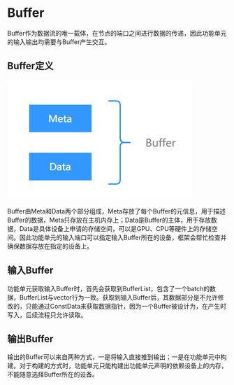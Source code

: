 # Buffer

Buffer作为数据流的唯一载体，在节点的端口之间进行数据的传递，因此功能单元的输入输出均需要与Buffer产生交互。

## Buffer定义

![buffer alt rect_w_400](../assets/images/figure/conception-feature/conception/buffer_construct.png)

Buffer由Meta和Data两个部分组成，Meta存放了每个Buffer的元信息，用于描述Buffer的数据，Meta只存放在主机内存上；Data是Buffer的主体，用于存放数据，Data是具体设备上申请的存储空间，可以是GPU、CPU等硬件上的存储空间。因此功能单元的输入端口可以指定输入Buffer所在的设备，框架会帮忙检查并确保数据存放在指定的设备上。

## 输入Buffer

功能单元获取输入Buffer时，首先会获取到BufferList，包含了一个batch的数据，BufferList与vector行为一致。获取到输入Buffer后，其数据部分是不允许修改的，只能通过ConstData来获取数据指针，因为一个Buffer被设计为，在产生时写入，后续流程只允许读取。

## 输出Buffer

输出的Buffer可以来自两种方式，一是将输入直接推到输出；一是在功能单元中构建。对于构建的方式时，功能单元只能构建出功能单元声明的依赖设备上的内存，不能随意选择Buffer所在的设备。
